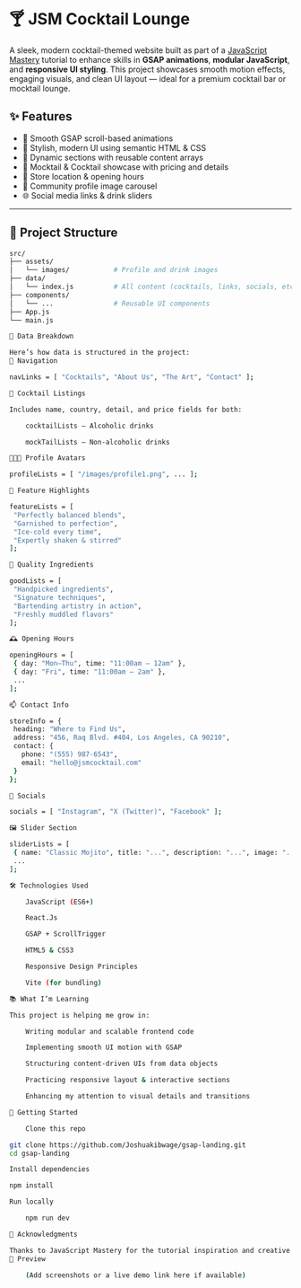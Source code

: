# 🍸 JSM Cocktail Lounge

A sleek, modern cocktail-themed website built as part of a [JavaScript Mastery](https://www.jsmastery.pro/) tutorial to enhance skills in **GSAP animations**, **modular JavaScript**, and **responsive UI styling**. This project showcases smooth motion effects, engaging visuals, and clean UI layout — ideal for a premium cocktail bar or mocktail lounge.

## ✨ Features

- 🚀 Smooth GSAP scroll-based animations
- 🎨 Stylish, modern UI using semantic HTML & CSS
- 🍹 Dynamic sections with reusable content arrays
- 💬 Mocktail & Cocktail showcase with pricing and details
- 📍 Store location & opening hours
- 👥 Community profile image carousel
- 🌐 Social media links & drink sliders

---

## 📁 Project Structure

```bash
src/
├── assets/
│   └── images/           # Profile and drink images
├── data/
│   └── index.js          # All content (cocktails, links, socials, etc.)
├── components/
│   └── ...               # Reusable UI components
├── App.js
└── main.js

🔧 Data Breakdown

Here’s how data is structured in the project:
📌 Navigation

navLinks = [ "Cocktails", "About Us", "The Art", "Contact" ];

🍹 Cocktail Listings

Includes name, country, detail, and price fields for both:

    cocktailLists – Alcoholic drinks

    mockTailLists – Non-alcoholic drinks

🧑‍🤝‍🧑 Profile Avatars

profileLists = [ "/images/profile1.png", ... ];

🌟 Feature Highlights

featureLists = [
 "Perfectly balanced blends",
 "Garnished to perfection",
 "Ice-cold every time",
 "Expertly shaken & stirred"
];

🧪 Quality Ingredients

goodLists = [
 "Handpicked ingredients",
 "Signature techniques",
 "Bartending artistry in action",
 "Freshly muddled flavors"
];

🕰️ Opening Hours

openingHours = [
 { day: "Mon–Thu", time: "11:00am – 12am" },
 { day: "Fri", time: "11:00am – 2am" },
 ...
];

📫 Contact Info

storeInfo = {
 heading: "Where to Find Us",
 address: "456, Raq Blvd. #404, Los Angeles, CA 90210",
 contact: {
   phone: "(555) 987-6543",
   email: "hello@jsmcocktail.com"
 }
};

📲 Socials

socials = [ "Instagram", "X (Twitter)", "Facebook" ];

🖼️ Slider Section

sliderLists = [
 { name: "Classic Mojito", title: "...", description: "...", image: "..." },
 ...
];

🛠️ Technologies Used

    JavaScript (ES6+)

    React.Js

    GSAP + ScrollTrigger

    HTML5 & CSS3

    Responsive Design Principles

    Vite (for bundling)

📚 What I’m Learning

This project is helping me grow in:

    Writing modular and scalable frontend code

    Implementing smooth UI motion with GSAP

    Structuring content-driven UIs from data objects

    Practicing responsive layout & interactive sections

    Enhancing my attention to visual details and transitions

🚀 Getting Started

    Clone this repo

git clone https://github.com/Joshuakibwage/gsap-landing.git
cd gsap-landing

Install dependencies

npm install

Run locally

    npm run dev

🙌 Acknowledgments

Thanks to JavaScript Mastery for the tutorial inspiration and creative direction.
📸 Preview

    (Add screenshots or a live demo link here if available)
